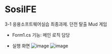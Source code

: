 # SosilFE
3-1 응용소프트웨어실습 최종과제. 던전 탈출 Mud 게임

* Form1.cs
기능: 메인 로직 담당

* 실행 화면
![image](https://github.com/sailer10/SosilFE/assets/80940663/384c37cb-bf89-48f6-88d2-af33f80b2c56)
![image](https://github.com/sailer10/SosilFE/assets/80940663/6cb526d1-d28a-4820-92c7-b7495c127843)
